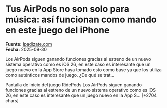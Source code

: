 # Tus AirPods no son solo para música: así funcionan como mando en este juego del iPhone

**Fuente:** [Ipadizate.com](https://ipadizate.com/juegos/tus-airpods-no-son-solo-para-musica-asi-funcionan-como-mando-en-este-juego-del-iphone)  
**Fecha:** 2025-09-30

Los AirPods siguen ganando funciones gracias al estreno de un nuevo sistema operativo como es iOS 26, en este caso es interesante que un juego nuevo en la App Store haya tomado esto como base ya que los utiliza como auténticos mandos de juego. ¿De qué se trat…

Pantalla de inicio del juego RidePods
Los AirPods siguen ganando funciones gracias al estreno de un nuevo sistema operativo como es iOS 26, en este caso es interesante que un juego nuevo en la App S… [+2704 chars]
